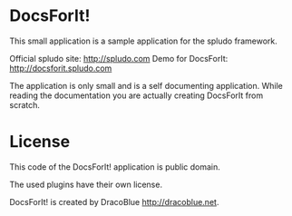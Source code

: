 # DocsForIt!

This small application is a sample application for the spludo framework.

Official spludo site: <http://spludo.com>
Demo for DocsForIt: <http://docsforit.spludo.com>

The application is only small and is a self documenting application. While
reading the documentation you are actually creating DocsForIt from scratch.

# License

This code of the DocsForIt! application is public domain.

The used plugins have their own license.

DocsForIt! is created by DracoBlue <http://dracoblue.net>.
